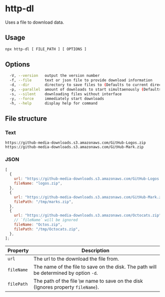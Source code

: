 # http-dl

Uses a file to download data.

## Usage

```bash
npx http-dl [ FILE_PATH ] [ OPTIONS ]
```

## Options

```bash
  -V, --version   output the version number
  -f, --file      text or json file to provide download information
  -d, --dir       directory to save files to (Defaults to current directory)
  -p, --parallel  amount of downloads to start simultaenously (Defaults to 1)
  -s, --silent    downloading files without interface
  -y, --force     immediately start downloads
  -h, --help      display help for command
```

## File structure

### Text

```
https://github-media-downloads.s3.amazonaws.com/GitHub-Logos.zip
https://github-media-downloads.s3.amazonaws.com/GitHub-Mark.zip
```

### JSON

```javascript
[
  {
    url: "https://github-media-downloads.s3.amazonaws.com/GitHub-Logos.zip",
    fileName: "logos.zip",
  },
  {
    url: "https://github-media-downloads.s3.amazonaws.com/GitHub-Mark.zip",
    filePath: "/tmp/marks.zip",
  },
  {
    url: "https://github-media-downloads.s3.amazonaws.com/Octocats.zip",
    // `fileName` will be ignored
    fileName: "Octos.zip",
    filePath: "/tmp/Octocats.zip",
  },
];
```

| Property   | Description                                                                           |
| ---------- | ------------------------------------------------------------------------------------- |
| `url`      | The url to the download the file from.                                                |
| `fileName` | The name of the file to save on the disk. The path will be determined by option `-d`. |
| `filePath` | The path of the file \w name to save on the disk (Ignores property `fileName`).       |
